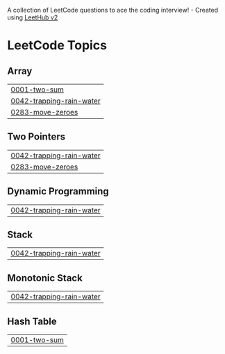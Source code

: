 A collection of LeetCode questions to ace the coding interview! - Created using [LeetHub v2](https://github.com/arunbhardwaj/LeetHub-2.0)
<!---LeetCode Topics Start-->
# LeetCode Topics
## Array
|  |
| ------- |
| [0001-two-sum](https://github.com/divyapandey01/LeetCode-Problems/tree/master/0001-two-sum) |
| [0042-trapping-rain-water](https://github.com/divyapandey01/LeetCode-Problems/tree/master/0042-trapping-rain-water) |
| [0283-move-zeroes](https://github.com/divyapandey01/LeetCode-Problems/tree/master/0283-move-zeroes) |
## Two Pointers
|  |
| ------- |
| [0042-trapping-rain-water](https://github.com/divyapandey01/LeetCode-Problems/tree/master/0042-trapping-rain-water) |
| [0283-move-zeroes](https://github.com/divyapandey01/LeetCode-Problems/tree/master/0283-move-zeroes) |
## Dynamic Programming
|  |
| ------- |
| [0042-trapping-rain-water](https://github.com/divyapandey01/LeetCode-Problems/tree/master/0042-trapping-rain-water) |
## Stack
|  |
| ------- |
| [0042-trapping-rain-water](https://github.com/divyapandey01/LeetCode-Problems/tree/master/0042-trapping-rain-water) |
## Monotonic Stack
|  |
| ------- |
| [0042-trapping-rain-water](https://github.com/divyapandey01/LeetCode-Problems/tree/master/0042-trapping-rain-water) |
## Hash Table
|  |
| ------- |
| [0001-two-sum](https://github.com/divyapandey01/LeetCode-Problems/tree/master/0001-two-sum) |
<!---LeetCode Topics End-->